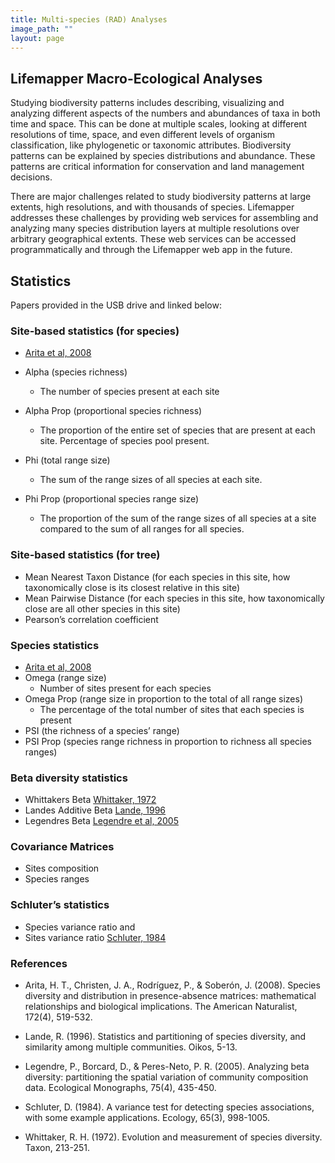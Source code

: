 ```yaml
---
title: Multi-species (RAD) Analyses
image_path: ""
layout: page
---
```


## Lifemapper Macro-Ecological Analyses 

<p>
Studying biodiversity patterns includes describing, visualizing and analyzing 
different aspects of the numbers and abundances of taxa in both time and space. 
This can be done at multiple scales, looking at different resolutions of time, 
space, and even different levels of organism classification, like phylogenetic 
or taxonomic attributes.  Biodiversity patterns can be explained by species 
distributions and abundance.  These patterns are critical information for 
conservation and land management decisions.

There are major challenges related to study biodiversity patterns at large 
extents, high resolutions, and with thousands of species.  Lifemapper addresses 
these challenges by providing web services for assembling and analyzing many 
species distribution layers at multiple resolutions over arbitrary geographical 
extents.   These web services can be accessed programmatically and through the 
Lifemapper web app in the future.
</p>

## Statistics

Papers provided in the USB drive and linked below:

### Site-based statistics (for species)
* [Arita et al, 2008](https://www.journals.uchicago.edu/doi/10.1086/590954)
* Alpha (species richness)
  - The number of species present at each site
  
* Alpha Prop (proportional species richness)
  - The proportion of the entire set of species that are present at each site.  Percentage of species pool 
    present.
    
* Phi (total range size)
  - The sum of the range sizes of all species at each site.
  
* Phi Prop (proportional species range size)
  - The proportion of the sum of the range sizes of all species at a site compared to the sum of all ranges 
    for all species.

### Site-based statistics (for tree)
* Mean Nearest Taxon Distance (for each species in this site, how taxonomically 
  close is its closest relative in this site) 
* Mean Pairwise Distance (for each species in this site, how taxonomically 
  close are all other species in this site)
* Pearson’s correlation coefficient

### Species statistics
* [Arita et al, 2008](https://www.journals.uchicago.edu/doi/10.1086/590954)
* Omega (range size)
  - Number of sites present for each species
* Omega Prop (range size in proportion to the total of all range sizes)
  - The percentage of the total number of sites that each species is present
* PSI (the richness of a species’ range)
* PSI Prop (species range richness in proportion to richness all species ranges)

### Beta diversity statistics
* Whittakers Beta [Whittaker, 1972](http://www.jstor.org/stable/1218190)
* Landes Additive Beta [Lande, 1996](http://www.jstor.org/stable/3545743)
* Legendres Beta [Legendre et al, 2005](https://esajournals.onlinelibrary.wiley.com/doi/full/10.1890/05-0549)

### Covariance Matrices
* Sites composition
* Species ranges

### Schluter’s statistics
* Species variance ratio and
* Sites variance ratio [Schluter, 1984](https://esajournals.onlinelibrary.wiley.com/doi/abs/10.2307/1938071)


### References
* Arita, H. T., Christen, J. A., Rodríguez, P., & Soberón, J. (2008). Species 
  diversity and distribution in presence-absence matrices: mathematical 
  relationships and biological implications. The American Naturalist, 172(4), 
  519-532.

* Lande, R. (1996). Statistics and partitioning of species diversity, and 
  similarity among multiple communities. Oikos, 5-13.

* Legendre, P., Borcard, D., & Peres-Neto, P. R. (2005). Analyzing beta 
  diversity: partitioning the spatial variation of community composition data. 
  Ecological Monographs, 75(4), 435-450.

* Schluter, D. (1984). A variance test for detecting species associations, with 
  some example applications. Ecology, 65(3), 998-1005.

* Whittaker, R. H. (1972). Evolution and measurement of species diversity. 
  Taxon, 213-251.
